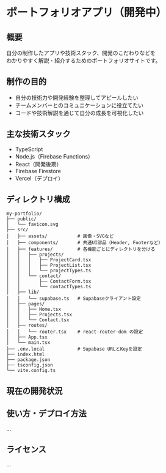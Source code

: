 # ポートフォリオアプリ（開発中）

## 概要

自分の制作したアプリや技術スタック、開発のこだわりなどを  
わかりやすく解説・紹介するためのポートフォリオサイトです。

## 制作の目的

- 自分の技術力や開発経験を整理してアピールしたい
- チームメンバーとのコミュニケーションに役立てたい
- コードや技術解説を通じて自分の成長を可視化したい

## 主な技術スタック

- TypeScript
- Node.js（Firebase Functions）
- React（開発後期）
- Firebase Firestore
- Vercel（デプロイ）

## ディレクトリ構成

```
my-portfolio/
├── public/
│   └── favicon.svg
├── src/
│   ├── assets/           # 画像・SVGなど
│   ├── components/       # 共通UI部品（Header, Footerなど）
│   ├── features/         # 各機能ごとにディレクトリを分ける
│   │   ├── projects/
│   │   │   ├── ProjectCard.tsx
│   │   │   ├── ProjectList.tsx
│   │   │   └── projectTypes.ts
│   │   └── contact/
│   │       ├── ContactForm.tsx
│   │       └── contactTypes.ts
│   ├── lib/
│   │   └── supabase.ts   # Supabaseクライアント設定
│   ├── pages/
│   │   ├── Home.tsx
│   │   ├── Projects.tsx
│   │   └── Contact.tsx
│   ├── routes/
│   │   └── router.tsx    # react-router-dom の設定
│   ├── App.tsx
│   └── main.tsx
├── .env.local            # Supabase URLとKeyを設定
├── index.html
├── package.json
├── tsconfig.json
└── vite.config.ts
```

## 現在の開発状況

## 使い方・デプロイ方法

...

## ライセンス

...
